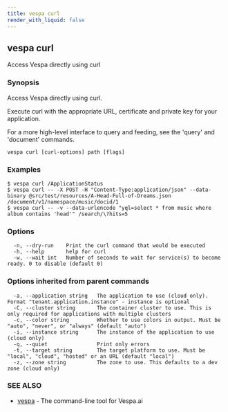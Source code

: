 ```yaml
---
title: vespa curl
render_with_liquid: false
---
```


## vespa curl

Access Vespa directly using curl

### Synopsis

Access Vespa directly using curl.

Execute curl with the appropriate URL, certificate and private key for your application.

For a more high-level interface to query and feeding, see the 'query' and 'document' commands.


```
vespa curl [curl-options] path [flags]
```

### Examples

```
$ vespa curl /ApplicationStatus
$ vespa curl -- -X POST -H "Content-Type:application/json" --data-binary @src/test/resources/A-Head-Full-of-Dreams.json /document/v1/namespace/music/docid/1
$ vespa curl -- -v --data-urlencode "yql=select * from music where album contains 'head'" /search/\?hits=5
```

### Options

```
  -n, --dry-run    Print the curl command that would be executed
  -h, --help       help for curl
  -w, --wait int   Number of seconds to wait for service(s) to become ready. 0 to disable (default 0)
```

### Options inherited from parent commands

```
  -a, --application string   The application to use (cloud only). Format "tenant.application.instance" - instance is optional
  -C, --cluster string       The container cluster to use. This is only required for applications with multiple clusters
  -c, --color string         Whether to use colors in output. Must be "auto", "never", or "always" (default "auto")
  -i, --instance string      The instance of the application to use (cloud only)
  -q, --quiet                Print only errors
  -t, --target string        The target platform to use. Must be "local", "cloud", "hosted" or an URL (default "local")
  -z, --zone string          The zone to use. This defaults to a dev zone (cloud only)
```

### SEE ALSO

* [vespa](vespa.html)	 - The command-line tool for Vespa.ai

